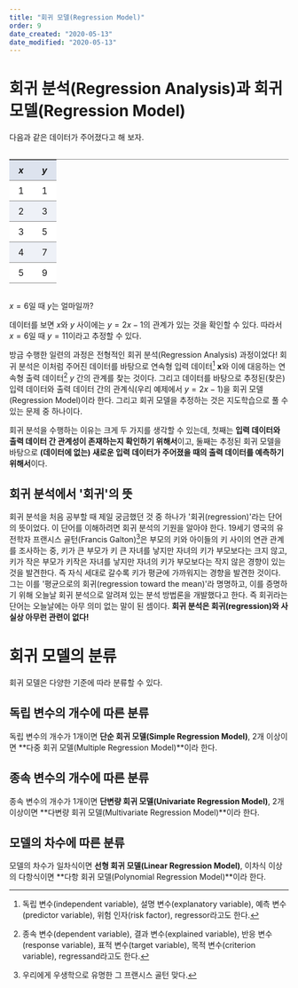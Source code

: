 ```yaml
---
title: "회귀 모델(Regression Model)"
order: 9
date_created: "2020-05-13"
date_modified: "2020-05-13"
---
```


# 회귀 분석(Regression Analysis)과 회귀 모델(Regression Model)

다음과 같은 데이터가 주어졌다고 해 보자.

<div class="table-wrapper" markdown="block">

|  $x$  |  $y$  |
| :---: | :---: |
|   1   |   1   |
|   2   |   3   |
|   3   |   5   |
|   4   |   7   |
|   5   |   9   |

</div>

$x = 6$일 때 $y$는 얼마일까?

데이터를 보면 $x$와 $y$ 사이에는 $y = 2x - 1$의 관계가 있는 것을 확인할 수 있다. 따라서 $x=6$일 때 $y=11$이라고 추정할 수 있다.

방금 수행한 일련의 과정은 전형적인 회귀 분석(Regression Analysis) 과정이었다! 회귀 분석은 이처럼 주어진 데이터를 바탕으로 연속형 입력 데이터[^1] $\boldsymbol{x}$와 이에 대응하는 연속형 출력 데이터[^2] $y$ 간의 관계를 찾는 것이다. 그리고 데이터를 바탕으로 추정된(찾은) 입력 데이터와 출력 데이터 간의 관계식(우리 예제에서 $y = 2x - 1$)을 회귀 모델(Regression Model)이라 한다. 그리고 회귀 모델을 추정하는 것은 지도학습으로 풀 수 있는 문제 중 하나이다.

[^1]: 독립 변수(independent variable), 설명 변수(explanatory variable), 예측 변수(predictor variable), 위험 인자(risk factor), regressor라고도 한다.
[^2]: 종속 변수(dependent variable), 결과 변수(explained variable), 반응 변수(response variable), 표적 변수(target variable), 목적 변수(criterion variable), regressand라고도 한다.

회귀 분석을 수행하는 이유는 크게 두 가지를 생각할 수 있는데, 첫째는 **입력 데이터와 출력 데이터 간 관계성이 존재하는지 확인하기 위해서**이고, 둘째는 추정된 회귀 모델을 바탕으로 **(데이터에 없는) 새로운 입력 데이터가 주어졌을 때의 출력 데이터를 예측하기 위해서**이다.

## 회귀 분석에서 '회귀'의 뜻

회귀 분석을 처음 공부할 때 제일 궁금했던 것 중 하나가 '회귀(regression)'라는 단어의 뜻이었다. 이 단어를 이해하려면 회귀 분석의 기원을 알아야 한다. 19세기 영국의 유전학자 프랜시스 골턴(Francis Galton)[^3]은 부모의 키와 아이들의 키 사이의 연관 관계를 조사하는 중, 키가 큰 부모가 키 큰 자녀를 낳지만 자녀의 키가 부모보다는 크지 않고, 키가 작은 부모가 키작은 자녀를 낳지만 자녀의 키가 부모보다는 작지 않은 경향이 있는 것을 발견한다. 즉 자식 세대로 갈수록 키가 평균에 가까워지는 경향을 발견한 것이다. 그는 이를 '평균으로의 회귀(regression toward the mean)'라 명명하고, 이를 증명하기 위해 오늘날 회귀 분석으로 알려져 있는 분석 방법론을 개발했다고 한다. 즉 회귀라는 단어는 오늘날에는 아무 의미 없는 말이 된 셈이다. **회귀 분석은 회귀(regression)와 사실상 아무런 관련이 없다!**

[^3]: 우리에게 우생학으로 유명한 그 프랜시스 골턴 맞다.

# 회귀 모델의 분류

회귀 모델은 다양한 기준에 따라 분류할 수 있다.

## 독립 변수의 개수에 따른 분류

독립 변수의 개수가 1개이면 **단순 회귀 모델(Simple Regression Model)**, 2개 이상이면 **다중 회귀 모델(Multiple Regression Model)**이라 한다.

## 종속 변수의 개수에 따른 분류

종속 변수의 개수가 1개이면 **단변량 회귀 모델(Univariate Regression Model)**, 2개 이상이면 **다변량 회귀 모델(Multivariate Regression Model)**이라 한다.

## 모델의 차수에 따른 분류

모델의 차수가 일차식이면 **선형 회귀 모델(Linear Regression Model)**, 이차식 이상의 다항식이면 **다항 회귀 모델(Polynomial Regression Model)**이라 한다.

<style>
.table-wrapper {
    overflow-x: auto;
    overflow-y: auto;
    max-height: 30em;
}

.table-wrapper.no-max-height {
    max-height: none;
}

.table-wrapper table {
    border-collapse: separate;
    border-spacing: 0;
    border-top: 1px solid #888888;
    overflow-x: auto;
    margin-left: auto;
    margin-right: auto;
}

.table-wrapper table th {
    background-color: #dde3ee;
}

.table-wrapper table th,
.table-wrapper table td {
    padding-top: 0.5em;
    padding-bottom: 0.5em;
    padding-left: 1em;
    padding-right: 1em;

    border-bottom: 1px solid #888888;
}

.table-wrapper table > tbody tr:nth-child(even) td {
    background-color: #eef1f7;
}

.table-wrapper table > tbody tr:nth-child(odd) td {
    background-color: #ffffff;
}
</style>
